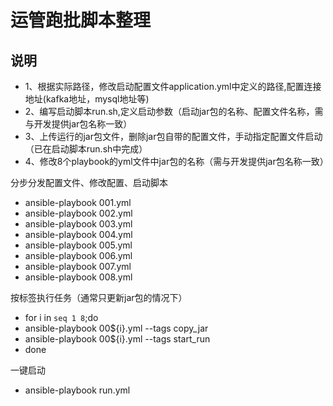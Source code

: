 ﻿# 运管跑批脚本整理

## 说明
- 1、根据实际路径，修改启动配置文件application.yml中定义的路径,配置连接地址(kafka地址，mysql地址等)
- 2、编写启动脚本run.sh,定义启动参数（启动jar包的名称、配置文件名称，需与开发提供jar包名称一致）
- 3、上传运行的jar包文件，删除jar包自带的配置文件，手动指定配置文件启动（已在启动脚本run.sh中完成）
- 4、修改8个playbook的yml文件中jar包的名称（需与开发提供jar包名称一致）

分步分发配置文件、修改配置、启动脚本
- ansible-playbook 001.yml
- ansible-playbook 002.yml
- ansible-playbook 003.yml
- ansible-playbook 004.yml
- ansible-playbook 005.yml
- ansible-playbook 006.yml
- ansible-playbook 007.yml
- ansible-playbook 008.yml

按标签执行任务（通常只更新jar包的情况下）
- for i in `seq 1 8`;do
-   ansible-playbook 00${i}.yml --tags copy_jar
-   ansible-playbook 00${i}.yml  --tags start_run
- done

一键启动
- ansible-playbook run.yml
